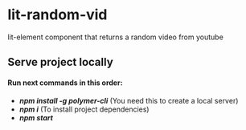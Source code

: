 # lit-random-vid

lit-element component that returns a random video from youtube

## Serve project locally

#### Run next commands in this order:

- **_npm install -g polymer-cli_** (You need this to create a local server)
- **_npm i_** (To install project dependencies)
- **_npm start_**
